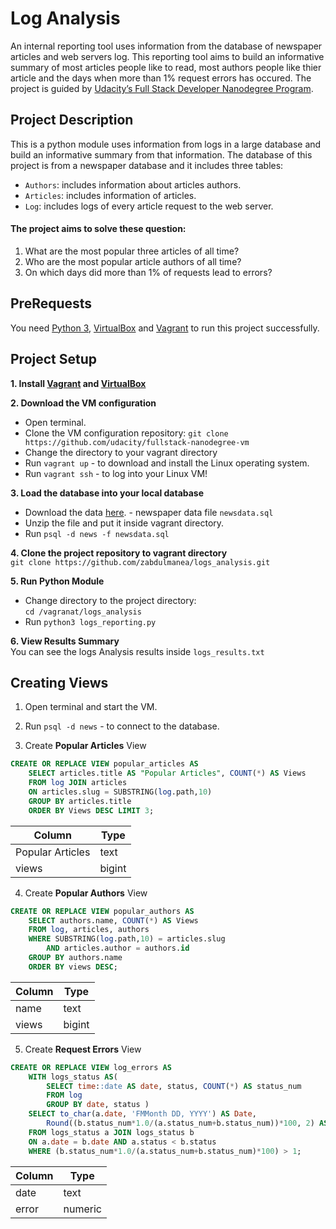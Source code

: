 # Log Analysis
An internal reporting tool uses information from the database of newspaper articles and web servers log. This reporting tool aims to build an informative summary of most articles people like to read, most authors people like thier article and the days when more than 1% request errors has occured. The project is guided by [Udacity’s Full Stack Developer Nanodegree Program](https://sa.udacity.com/course/full-stack-web-developer-nanodegree--nd004).

## Project Description
This is a python module uses information from logs in a large database and build an informative summary from that information. The database of this project is from a newspaper database and it includes three tables:
* `Authors`: includes information about articles authors.
* `Articles`: includes information of articles.
* `Log`: includes logs of every article request to the web server.

#### The project aims to solve these question:
1. What are the most popular three articles of all time?
2. Who are the most popular article authors of all time?
3. On which days did more than 1% of requests lead to errors?


## PreRequests
You need [Python 3](https://www.python.org/), [VirtualBox](https://www.virtualbox.org/) and [Vagrant](https://www.vagrantup.com/) to run this project successfully.

## Project Setup
**1. Install [Vagrant](https://www.vagrantup.com/) and [VirtualBox](https://www.virtualbox.org/)**

**2. Download the VM configuration**
* Open terminal.
* Clone the VM configuration repository:
`git clone https://github.com/udacity/fullstack-nanodegree-vm` 
* Change the directory to your vagrant directory
* Run `vagrant up` - to download and install the Linux operating system.
* Run `vagrant ssh` - to log into your Linux VM!

**3. Load the database into your local database**
*  Download the data [here](https://d17h27t6h515a5.cloudfront.net/topher/2016/August/57b5f748_newsdata/newsdata.zip). - newspaper data file `newsdata.sql`
* Unzip the file and put it inside vagrant directory.
* Run `psql -d news -f newsdata.sql`

**4. Clone the project repository to vagrant directory**  
`git clone https://github.com/zabdulmanea/logs_analysis.git`

**5. Run Python Module**
* Change directory to the project directory:  
`cd /vagranat/logs_analysis`
* Run `python3 logs_reporting.py`

**6. View Results Summary**  
You can see the logs Analysis results inside `logs_results.txt`


## Creating Views
1. Open terminal and start the VM.

2. Run `psql -d news` - to connect to the database.

3. Create **Popular Articles** View
```sql
CREATE OR REPLACE VIEW popular_articles AS
    SELECT articles.title AS "Popular Articles", COUNT(*) AS Views
    FROM log JOIN articles
    ON articles.slug = SUBSTRING(log.path,10)
    GROUP BY articles.title
    ORDER BY Views DESC LIMIT 3;
```
|     Column      |  Type  | 
------------------|--------|
 Popular Articles | text   | 
 views            | bigint | 

4. Create **Popular Authors** View
```sql
CREATE OR REPLACE VIEW popular_authors AS
    SELECT authors.name, COUNT(*) AS Views
    FROM log, articles, authors
    WHERE SUBSTRING(log.path,10) = articles.slug
        AND articles.author = authors.id
    GROUP BY authors.name
    ORDER BY views DESC;
```
| Column |  Type  |
---------|--------|
 name    | text   | 
 views   | bigint | 

5. Create **Request Errors** View
```sql
CREATE OR REPLACE VIEW log_errors AS
    WITH logs_status AS(
        SELECT time::date AS date, status, COUNT(*) AS status_num
        FROM log
        GROUP BY date, status )
    SELECT to_char(a.date, 'FMMonth DD, YYYY') AS Date,
        Round((b.status_num*1.0/(a.status_num+b.status_num))*100, 2) AS error
    FROM logs_status a JOIN logs_status b
    ON a.date = b.date AND a.status < b.status
    WHERE (b.status_num*1.0/(a.status_num+b.status_num)*100) > 1;
```
| Column |  Type   |
---------|---------|
 date    | text    | 
 error   | numeric | 